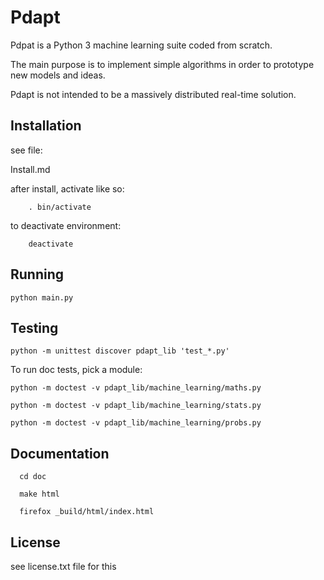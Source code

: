 Pdapt
==============================

Pdpat is a Python 3 machine learning suite coded from scratch.

The main purpose is to implement simple algorithms in order to
prototype new models and ideas.

Pdapt is not intended to be a massively distributed real-time solution.


Installation
-----------------

see file:

  Install.md

after install, activate like so:

        . bin/activate


to deactivate environment:

        deactivate


Running
-----------------

    python main.py


Testing
-----------------

    python -m unittest discover pdapt_lib 'test_*.py'

To run doc tests, pick a module:

    python -m doctest -v pdapt_lib/machine_learning/maths.py

    python -m doctest -v pdapt_lib/machine_learning/stats.py

    python -m doctest -v pdapt_lib/machine_learning/probs.py

Documentation
---------------

      cd doc

      make html

      firefox _build/html/index.html


License
---------------

see license.txt file for this




